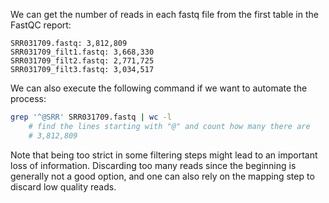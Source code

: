 We can get the number of reads in each fastq file from the first table in the FastQC report:

```
SRR031709.fastq: 3,812,809		
SRR031709_filt1.fastq: 3,668,330
SRR031709_filt2.fastq: 2,771,725
SRR031709_filt3.fastq: 3,034,517
```

 We can also execute the following command if we want to automate the process:

```bash
grep '^@SRR' SRR031709.fastq | wc -l
    # find the lines starting with "@" and count how many there are
    # 3,812,809
```

Note that being too strict in some filtering steps might lead to an important loss of information. Discarding too many reads since the beginning is generally not a good option, and one can also rely on the mapping step to discard low quality reads.